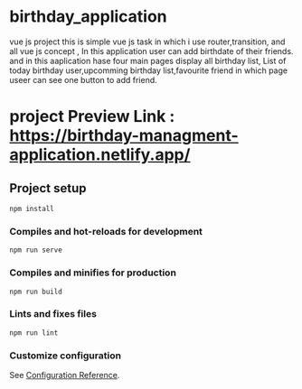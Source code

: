 
# birthday_application
vue js project
this is simple vue js task  in which i use router,transition, and all vue js concept , In this application user can add birthdate of their friends. and in this aaplication hase four main pages display all birthday list, List of today birthday user,upcomming birthday list,favourite friend in which page useer can see one button to add friend. 

# project Preview Link : https://birthday-managment-application.netlify.app/
## Project setup
```
npm install
```

### Compiles and hot-reloads for development
```
npm run serve
```

### Compiles and minifies for production
```
npm run build
```

### Lints and fixes files
```
npm run lint
```

### Customize configuration
See [Configuration Reference](https://cli.vuejs.org/config/).
